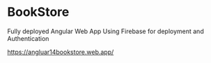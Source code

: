 # BookStore
Fully deployed Angular Web App Using Firebase for deployment and Authentication


https://angluar14bookstore.web.app/

